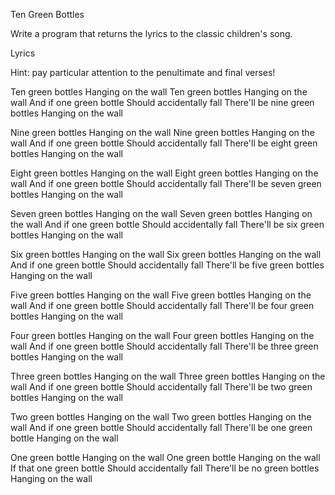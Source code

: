 Ten Green Bottles

Write a program that returns the lyrics to the classic children's song.

Lyrics

Hint: pay particular attention to the penultimate and final verses!

Ten green bottles
Hanging on the wall
Ten green bottles
Hanging on the wall
And if one green bottle
Should accidentally fall
There'll be nine green bottles
Hanging on the wall

Nine green bottles
Hanging on the wall
Nine green bottles
Hanging on the wall
And if one green bottle
Should accidentally fall
There'll be eight green bottles
Hanging on the wall

Eight green bottles
Hanging on the wall
Eight green bottles
Hanging on the wall
And if one green bottle
Should accidentally fall
There'll be seven green bottles
Hanging on the wall

Seven green bottles
Hanging on the wall
Seven green bottles
Hanging on the wall
And if one green bottle
Should accidentally fall
There'll be six green bottles
Hanging on the wall

Six green bottles
Hanging on the wall
Six green bottles
Hanging on the wall
And if one green bottle
Should accidentally fall
There'll be five green bottles
Hanging on the wall

Five green bottles
Hanging on the wall
Five green bottles
Hanging on the wall
And if one green bottle
Should accidentally fall
There'll be four green bottles
Hanging on the wall

Four green bottles
Hanging on the wall
Four green bottles
Hanging on the wall
And if one green bottle
Should accidentally fall
There'll be three green bottles
Hanging on the wall

Three green bottles
Hanging on the wall
Three green bottles
Hanging on the wall
And if one green bottle
Should accidentally fall
There'll be two green bottles
Hanging on the wall

Two green bottles
Hanging on the wall
Two green bottles
Hanging on the wall
And if one green bottle
Should accidentally fall
There'll be one green bottle
Hanging on the wall

One green bottle
Hanging on the wall
One green bottle
Hanging on the wall
If that one green bottle
Should accidentally fall
There'll be no green bottles
Hanging on the wall
